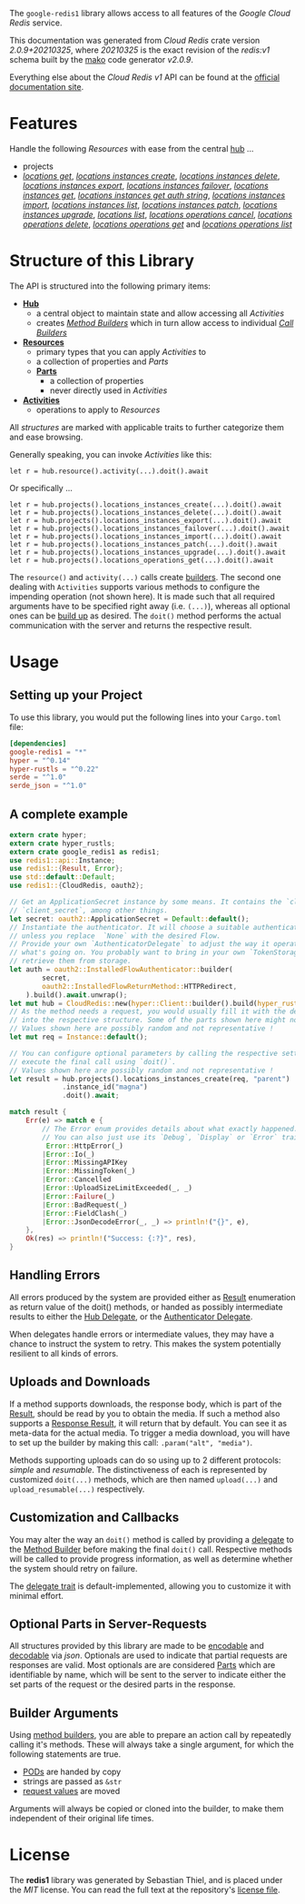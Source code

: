 <!---
DO NOT EDIT !
This file was generated automatically from 'src/mako/api/README.md.mako'
DO NOT EDIT !
-->
The `google-redis1` library allows access to all features of the *Google Cloud Redis* service.

This documentation was generated from *Cloud Redis* crate version *2.0.9+20210325*, where *20210325* is the exact revision of the *redis:v1* schema built by the [mako](http://www.makotemplates.org/) code generator *v2.0.9*.

Everything else about the *Cloud Redis* *v1* API can be found at the
[official documentation site](https://cloud.google.com/memorystore/docs/redis/).
# Features

Handle the following *Resources* with ease from the central [hub](https://docs.rs/google-redis1/2.0.9+20210325/google_redis1/CloudRedis) ... 

* projects
 * [*locations get*](https://docs.rs/google-redis1/2.0.9+20210325/google_redis1/api::ProjectLocationGetCall), [*locations instances create*](https://docs.rs/google-redis1/2.0.9+20210325/google_redis1/api::ProjectLocationInstanceCreateCall), [*locations instances delete*](https://docs.rs/google-redis1/2.0.9+20210325/google_redis1/api::ProjectLocationInstanceDeleteCall), [*locations instances export*](https://docs.rs/google-redis1/2.0.9+20210325/google_redis1/api::ProjectLocationInstanceExportCall), [*locations instances failover*](https://docs.rs/google-redis1/2.0.9+20210325/google_redis1/api::ProjectLocationInstanceFailoverCall), [*locations instances get*](https://docs.rs/google-redis1/2.0.9+20210325/google_redis1/api::ProjectLocationInstanceGetCall), [*locations instances get auth string*](https://docs.rs/google-redis1/2.0.9+20210325/google_redis1/api::ProjectLocationInstanceGetAuthStringCall), [*locations instances import*](https://docs.rs/google-redis1/2.0.9+20210325/google_redis1/api::ProjectLocationInstanceImportCall), [*locations instances list*](https://docs.rs/google-redis1/2.0.9+20210325/google_redis1/api::ProjectLocationInstanceListCall), [*locations instances patch*](https://docs.rs/google-redis1/2.0.9+20210325/google_redis1/api::ProjectLocationInstancePatchCall), [*locations instances upgrade*](https://docs.rs/google-redis1/2.0.9+20210325/google_redis1/api::ProjectLocationInstanceUpgradeCall), [*locations list*](https://docs.rs/google-redis1/2.0.9+20210325/google_redis1/api::ProjectLocationListCall), [*locations operations cancel*](https://docs.rs/google-redis1/2.0.9+20210325/google_redis1/api::ProjectLocationOperationCancelCall), [*locations operations delete*](https://docs.rs/google-redis1/2.0.9+20210325/google_redis1/api::ProjectLocationOperationDeleteCall), [*locations operations get*](https://docs.rs/google-redis1/2.0.9+20210325/google_redis1/api::ProjectLocationOperationGetCall) and [*locations operations list*](https://docs.rs/google-redis1/2.0.9+20210325/google_redis1/api::ProjectLocationOperationListCall)




# Structure of this Library

The API is structured into the following primary items:

* **[Hub](https://docs.rs/google-redis1/2.0.9+20210325/google_redis1/CloudRedis)**
    * a central object to maintain state and allow accessing all *Activities*
    * creates [*Method Builders*](https://docs.rs/google-redis1/2.0.9+20210325/google_redis1/client::MethodsBuilder) which in turn
      allow access to individual [*Call Builders*](https://docs.rs/google-redis1/2.0.9+20210325/google_redis1/client::CallBuilder)
* **[Resources](https://docs.rs/google-redis1/2.0.9+20210325/google_redis1/client::Resource)**
    * primary types that you can apply *Activities* to
    * a collection of properties and *Parts*
    * **[Parts](https://docs.rs/google-redis1/2.0.9+20210325/google_redis1/client::Part)**
        * a collection of properties
        * never directly used in *Activities*
* **[Activities](https://docs.rs/google-redis1/2.0.9+20210325/google_redis1/client::CallBuilder)**
    * operations to apply to *Resources*

All *structures* are marked with applicable traits to further categorize them and ease browsing.

Generally speaking, you can invoke *Activities* like this:

```Rust,ignore
let r = hub.resource().activity(...).doit().await
```

Or specifically ...

```ignore
let r = hub.projects().locations_instances_create(...).doit().await
let r = hub.projects().locations_instances_delete(...).doit().await
let r = hub.projects().locations_instances_export(...).doit().await
let r = hub.projects().locations_instances_failover(...).doit().await
let r = hub.projects().locations_instances_import(...).doit().await
let r = hub.projects().locations_instances_patch(...).doit().await
let r = hub.projects().locations_instances_upgrade(...).doit().await
let r = hub.projects().locations_operations_get(...).doit().await
```

The `resource()` and `activity(...)` calls create [builders][builder-pattern]. The second one dealing with `Activities` 
supports various methods to configure the impending operation (not shown here). It is made such that all required arguments have to be 
specified right away (i.e. `(...)`), whereas all optional ones can be [build up][builder-pattern] as desired.
The `doit()` method performs the actual communication with the server and returns the respective result.

# Usage

## Setting up your Project

To use this library, you would put the following lines into your `Cargo.toml` file:

```toml
[dependencies]
google-redis1 = "*"
hyper = "^0.14"
hyper-rustls = "^0.22"
serde = "^1.0"
serde_json = "^1.0"
```

## A complete example

```Rust
extern crate hyper;
extern crate hyper_rustls;
extern crate google_redis1 as redis1;
use redis1::api::Instance;
use redis1::{Result, Error};
use std::default::Default;
use redis1::{CloudRedis, oauth2};

// Get an ApplicationSecret instance by some means. It contains the `client_id` and 
// `client_secret`, among other things.
let secret: oauth2::ApplicationSecret = Default::default();
// Instantiate the authenticator. It will choose a suitable authentication flow for you, 
// unless you replace  `None` with the desired Flow.
// Provide your own `AuthenticatorDelegate` to adjust the way it operates and get feedback about 
// what's going on. You probably want to bring in your own `TokenStorage` to persist tokens and
// retrieve them from storage.
let auth = oauth2::InstalledFlowAuthenticator::builder(
        secret,
        oauth2::InstalledFlowReturnMethod::HTTPRedirect,
    ).build().await.unwrap();
let mut hub = CloudRedis::new(hyper::Client::builder().build(hyper_rustls::HttpsConnector::with_native_roots()), auth);
// As the method needs a request, you would usually fill it with the desired information
// into the respective structure. Some of the parts shown here might not be applicable !
// Values shown here are possibly random and not representative !
let mut req = Instance::default();

// You can configure optional parameters by calling the respective setters at will, and
// execute the final call using `doit()`.
// Values shown here are possibly random and not representative !
let result = hub.projects().locations_instances_create(req, "parent")
             .instance_id("magna")
             .doit().await;

match result {
    Err(e) => match e {
        // The Error enum provides details about what exactly happened.
        // You can also just use its `Debug`, `Display` or `Error` traits
         Error::HttpError(_)
        |Error::Io(_)
        |Error::MissingAPIKey
        |Error::MissingToken(_)
        |Error::Cancelled
        |Error::UploadSizeLimitExceeded(_, _)
        |Error::Failure(_)
        |Error::BadRequest(_)
        |Error::FieldClash(_)
        |Error::JsonDecodeError(_, _) => println!("{}", e),
    },
    Ok(res) => println!("Success: {:?}", res),
}

```
## Handling Errors

All errors produced by the system are provided either as [Result](https://docs.rs/google-redis1/2.0.9+20210325/google_redis1/client::Result) enumeration as return value of
the doit() methods, or handed as possibly intermediate results to either the 
[Hub Delegate](https://docs.rs/google-redis1/2.0.9+20210325/google_redis1/client::Delegate), or the [Authenticator Delegate](https://docs.rs/yup-oauth2/*/yup_oauth2/trait.AuthenticatorDelegate.html).

When delegates handle errors or intermediate values, they may have a chance to instruct the system to retry. This 
makes the system potentially resilient to all kinds of errors.

## Uploads and Downloads
If a method supports downloads, the response body, which is part of the [Result](https://docs.rs/google-redis1/2.0.9+20210325/google_redis1/client::Result), should be
read by you to obtain the media.
If such a method also supports a [Response Result](https://docs.rs/google-redis1/2.0.9+20210325/google_redis1/client::ResponseResult), it will return that by default.
You can see it as meta-data for the actual media. To trigger a media download, you will have to set up the builder by making
this call: `.param("alt", "media")`.

Methods supporting uploads can do so using up to 2 different protocols: 
*simple* and *resumable*. The distinctiveness of each is represented by customized 
`doit(...)` methods, which are then named `upload(...)` and `upload_resumable(...)` respectively.

## Customization and Callbacks

You may alter the way an `doit()` method is called by providing a [delegate](https://docs.rs/google-redis1/2.0.9+20210325/google_redis1/client::Delegate) to the 
[Method Builder](https://docs.rs/google-redis1/2.0.9+20210325/google_redis1/client::CallBuilder) before making the final `doit()` call. 
Respective methods will be called to provide progress information, as well as determine whether the system should 
retry on failure.

The [delegate trait](https://docs.rs/google-redis1/2.0.9+20210325/google_redis1/client::Delegate) is default-implemented, allowing you to customize it with minimal effort.

## Optional Parts in Server-Requests

All structures provided by this library are made to be [encodable](https://docs.rs/google-redis1/2.0.9+20210325/google_redis1/client::RequestValue) and 
[decodable](https://docs.rs/google-redis1/2.0.9+20210325/google_redis1/client::ResponseResult) via *json*. Optionals are used to indicate that partial requests are responses 
are valid.
Most optionals are are considered [Parts](https://docs.rs/google-redis1/2.0.9+20210325/google_redis1/client::Part) which are identifiable by name, which will be sent to 
the server to indicate either the set parts of the request or the desired parts in the response.

## Builder Arguments

Using [method builders](https://docs.rs/google-redis1/2.0.9+20210325/google_redis1/client::CallBuilder), you are able to prepare an action call by repeatedly calling it's methods.
These will always take a single argument, for which the following statements are true.

* [PODs][wiki-pod] are handed by copy
* strings are passed as `&str`
* [request values](https://docs.rs/google-redis1/2.0.9+20210325/google_redis1/client::RequestValue) are moved

Arguments will always be copied or cloned into the builder, to make them independent of their original life times.

[wiki-pod]: http://en.wikipedia.org/wiki/Plain_old_data_structure
[builder-pattern]: http://en.wikipedia.org/wiki/Builder_pattern
[google-go-api]: https://github.com/google/google-api-go-client

# License
The **redis1** library was generated by Sebastian Thiel, and is placed 
under the *MIT* license.
You can read the full text at the repository's [license file][repo-license].

[repo-license]: https://github.com/Byron/google-apis-rsblob/main/LICENSE.md
